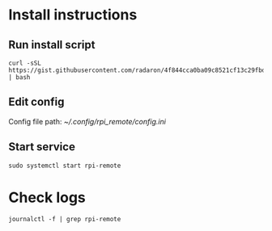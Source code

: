 # Install instructions

## Run install script
```
curl -sSL https://gist.githubusercontent.com/radaron/4f844cca0ba09c8521cf13c29fbddfe1/raw | bash
```

## Edit config
Config file path: *~/.config/rpi_remote/config.ini*

## Start service
```
sudo systemctl start rpi-remote
```

# Check logs
```
journalctl -f | grep rpi-remote
```